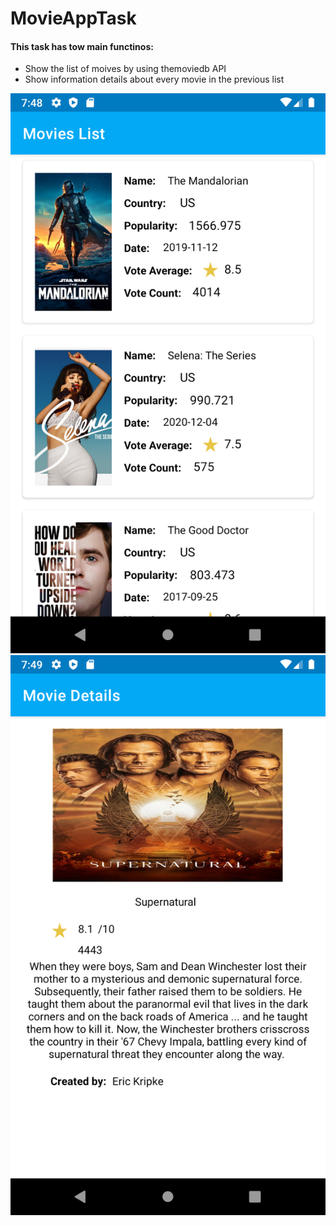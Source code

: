 # MovieAppTask
<div>
  <h4>This task has tow main functinos:</h4>
  <ul>
  <li>Show the list of moives by using themoviedb API</li>
  <li>Show information details about every movie in the previous list</li>
  </ul>
  <img src="/app/src/main/res/drawable/movie_list.png"/>
  <img src="/app/src/main/res/drawable/movie_details.png"/>
</div>
